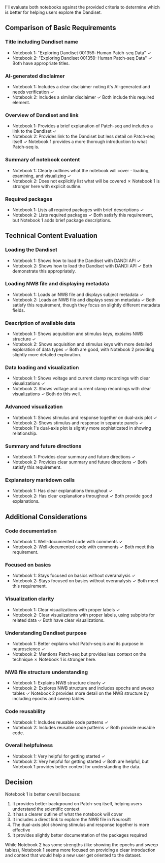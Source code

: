 I'll evaluate both notebooks against the provided criteria to determine which is better for helping users explore the Dandiset.

## Comparison of Basic Requirements

### Title including Dandiset name
- Notebook 1: "Exploring Dandiset 001359: Human Patch-seq Data" ✓
- Notebook 2: "Exploring Dandiset 001359: Human Patch-seq Data" ✓
Both have appropriate titles.

### AI-generated disclaimer
- Notebook 1: Includes a clear disclaimer noting it's AI-generated and needs verification ✓
- Notebook 2: Includes a similar disclaimer ✓
Both include this required element.

### Overview of Dandiset and link
- Notebook 1: Provides a brief explanation of Patch-seq and includes a link to the Dandiset ✓
- Notebook 2: Provides link to the Dandiset but less detail on Patch-seq itself ✓
Notebook 1 provides a more thorough introduction to what Patch-seq is.

### Summary of notebook content
- Notebook 1: Clearly outlines what the notebook will cover - loading, examining, and visualizing ✓
- Notebook 2: Does not explicitly list what will be covered ✗
Notebook 1 is stronger here with explicit outline.

### Required packages
- Notebook 1: Lists all required packages with brief descriptions ✓
- Notebook 2: Lists required packages ✓
Both satisfy this requirement, but Notebook 1 adds brief package descriptions.

## Technical Content Evaluation

### Loading the Dandiset
- Notebook 1: Shows how to load the Dandiset with DANDI API ✓
- Notebook 2: Shows how to load the Dandiset with DANDI API ✓
Both demonstrate this appropriately.

### Loading NWB file and displaying metadata
- Notebook 1: Loads an NWB file and displays subject metadata ✓
- Notebook 2: Loads an NWB file and displays session metadata ✓
Both satisfy this requirement, though they focus on slightly different metadata fields.

### Description of available data
- Notebook 1: Shows acquisition and stimulus keys, explains NWB structure ✓
- Notebook 2: Shows acquisition and stimulus keys with more detailed exploration of data types ✓
Both are good, with Notebook 2 providing slightly more detailed exploration.

### Data loading and visualization
- Notebook 1: Shows voltage and current clamp recordings with clear visualizations ✓
- Notebook 2: Shows voltage and current clamp recordings with clear visualizations ✓
Both do this well.

### Advanced visualization
- Notebook 1: Shows stimulus and response together on dual-axis plot ✓
- Notebook 2: Shows stimulus and response in separate panels ✓
Notebook 1's dual-axis plot is slightly more sophisticated in showing relationship.

### Summary and future directions
- Notebook 1: Provides clear summary and future directions ✓
- Notebook 2: Provides clear summary and future directions ✓
Both satisfy this requirement.

### Explanatory markdown cells
- Notebook 1: Has clear explanations throughout ✓
- Notebook 2: Has clear explanations throughout ✓
Both provide good explanations.

## Additional Considerations

### Code documentation
- Notebook 1: Well-documented code with comments ✓
- Notebook 2: Well-documented code with comments ✓
Both meet this requirement.

### Focused on basics
- Notebook 1: Stays focused on basics without overanalysis ✓
- Notebook 2: Stays focused on basics without overanalysis ✓
Both meet this requirement.

### Visualization clarity
- Notebook 1: Clear visualizations with proper labels ✓
- Notebook 2: Clear visualizations with proper labels, using subplots for related data ✓
Both have clear visualizations.

### Understanding Dandiset purpose
- Notebook 1: Better explains what Patch-seq is and its purpose in neuroscience ✓
- Notebook 2: Mentions Patch-seq but provides less context on the technique ✗
Notebook 1 is stronger here.

### NWB file structure understanding
- Notebook 1: Explains NWB structure clearly ✓
- Notebook 2: Explores NWB structure and includes epochs and sweep tables ✓
Notebook 2 provides more detail on the NWB structure by including epochs and sweep tables.

### Code reusability
- Notebook 1: Includes reusable code patterns ✓
- Notebook 2: Includes reusable code patterns ✓
Both provide reusable code.

### Overall helpfulness
- Notebook 1: Very helpful for getting started ✓
- Notebook 2: Very helpful for getting started ✓
Both are helpful, but Notebook 1 provides better context for understanding the data.

## Decision

Notebook 1 is better overall because:
1. It provides better background on Patch-seq itself, helping users understand the scientific context
2. It has a clearer outline of what the notebook will cover
3. It includes a direct link to explore the NWB file in Neurosift
4. The dual-axis plot showing stimulus and response together is more effective
5. It provides slightly better documentation of the packages required

While Notebook 2 has some strengths (like showing the epochs and sweep tables), Notebook 1 seems more focused on providing a clear introduction and context that would help a new user get oriented to the dataset.